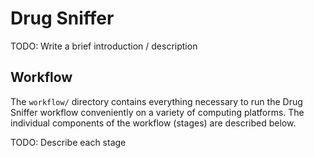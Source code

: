 # Drug Sniffer

TODO: Write a brief introduction / description

## Workflow

The `workflow/` directory contains everything necessary to run the Drug Sniffer
workflow conveniently on a variety of computing platforms.  The individual
components of the workflow (stages) are described below.

TODO: Describe each stage

